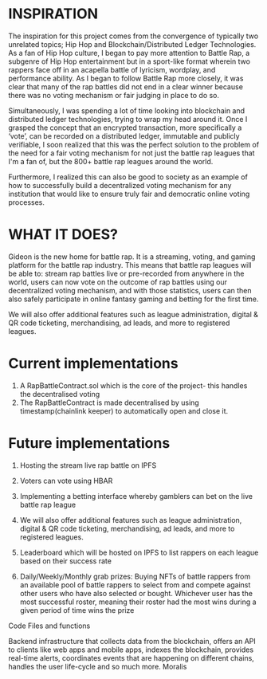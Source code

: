 #   INSPIRATION
The inspiration for this project comes from the convergence of typically two unrelated topics; Hip Hop and Blockchain/Distributed Ledger Technologies. As a fan of Hip Hop culture, I began to pay more attention to Battle Rap, a subgenre of Hip Hop entertainment but in a sport-like format wherein two rappers face off in an acapella battle of lyricism, wordplay, and performance ability. As I began to follow Battle Rap more closely, it was clear that many of the rap battles did not end in a clear winner because there was no voting mechanism or fair judging in place to do so.

Simultaneously, I was spending a lot of time looking into blockchain and distributed ledger technologies, trying to wrap my head around it. Once I grasped the concept that an encrypted transaction, more specifically a ‘vote’, can be recorded on a distributed ledger, immutable and publicly verifiable, I soon realized that this was the perfect solution to the problem of the need for a fair voting mechanism for not just the battle rap leagues that I'm a fan of, but the 800+ battle rap leagues around the world.

Furthermore, I realized this can also be good to society as an example of how to successfully build a decentralized voting mechanism for any institution that would like to ensure truly fair and democratic online voting processes.

#  WHAT IT DOES?

Gideon is the new home for battle rap. It is a streaming, voting, and gaming platform for the battle rap industry. This means that battle rap leagues will be able to: stream rap battles live or pre-recorded from anywhere in the world, users can now vote on the outcome of rap battles using our decentralized voting mechanism, and with those statistics, users can then also safely participate in online fantasy gaming and betting for the first time.

We will also offer additional features such as league administration, digital & QR code ticketing, merchandising, ad leads, and more to registered leagues.


# Current implementations
1. A RapBattleContract.sol which is the core of the project- this handles the decentralised voting 
2. The RapBattleContract is made decentralised by using timestamp(chainlink keeper) to automatically
    open and close it.


# Future implementations

1. Hosting the stream live rap battle on IPFS
   
2. Voters can vote using HBAR
   
3. Implementing a betting interface whereby gamblers can bet on the live battle rap league
   
4. We will also offer additional features such as league administration, digital & QR code ticketing, merchandising, ad leads, and more to registered leagues.

5. Leaderboard which will be hosted on IPFS to list rappers on each league based on their success rate
   
6.  Daily/Weekly/Monthly grab prizes: Buying NFTs of battle rappers from an available pool of battle rappers to select from and compete against other users who have also selected or bought. Whichever user has the most successful roster, meaning their roster had the most wins during a given period of time wins the prize 


Code Files and functions

Backend infrastructure that collects data from the blockchain, offers an API to clients like web apps and mobile apps, indexes the blockchain, provides real-time alerts, coordinates events that are happening on different chains, handles the user life-cycle and so much more.  Moralis
